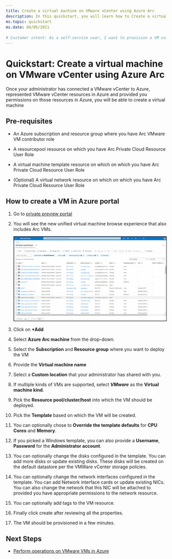 ```yaml
---
title: Create a virtual machine on VMware vCenter using Azure Arc
description: In this quickstart, you will learn how to Create a virtual machine on VMware vCenter using Azure Arc
ms.topic: quickstart 
ms.date: 04/05/2021

# Customer intent: As a self-service user, I want to provision a VM using vCenter resources through Azure so that I can deploy my code
---
```


# Quickstart: Create a virtual machine on VMware vCenter using Azure Arc

Once your administrator has connected a VMware vCenter to Azure, represented VMware vCenter resources in Azure and provided you permissions on those resources in Azure, you will be able to create a virtual machine

## Pre-requisites

- An Azure subscription and resource group where you have Arc VMware VM contributor role

- A resourcepool resource on which you have Arc Private Cloud Resource User Role

- A virtual machine template resource on which on which you have Arc Private Cloud Resource User Role

- (Optional) A virtual network resource on which on which you have Arc Private Cloud Resource User Role

## How to create a VM in Azure portal

1. Go to [private preview portal](https://aka.ms/AzureArcVM)

2. You will see the new unified virtual machine browse experience that also includes Arc VMs.

    ![unified browse experience for azure and arc vms](media/vm-browse.png)

3. Click on **+Add**

4. Select **Azure Arc machine** from the drop-down.

5. Select the **Subscription** and **Resource group** where you want to deploy the VM

6. Provide the **Virtual machine name**

7. Select a **Custom location** that your administrator has shared with you.

8. If multiple kinds of VMs are supported, select ***VMware***  as the **Virtual machine kind**.

9. Pick the **Resource pool/cluster/host** into which the VM should be deployed.

10. Pick the **Template** based on which the VM will be created.

11. You can optionally chose to **Override the template defaults** for  **CPU Cores** and **Memory**.

12. If you picked a Windows template, you can also provide a **Username**, **Password** for the **Administrator account**.

13. You can optionally change the disks configured in the template. You can add more disks or update existing disks. These disks will be created on the default datastore per the VMWare vCenter storage policies.

14. You can optionally change the network interfaces configured in the template. You can add Network interface cards or update existing NICs. You can also change the network that this NIC will be attached to provided you have appropriate permissions to the network resource.

15. You can optionally add tags to the VM resource.

16. Finally click create after reviewing all the properties.

17. The VM should be provisioned in a few minutes.

## Next Steps

- [Perform operations on VMware VMs in Azure](manage-vmware-vms-in-azure.md)
